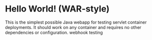 Hello World! (WAR-style)
===============

This is the simplest possible Java webapp for testing servlet container deployments.  It should work on any container and requires no other dependencies or configuration.
webhook testing
